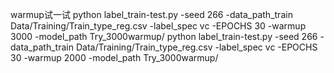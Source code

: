 warmup试一试
python label_train-test.py -seed 266 -data_path_train Data/Training/Train_type_reg.csv -label_spec vc -EPOCHS 30 -warmup 3000 -model_path Try_3000warmup/
python label_train-test.py -seed 266 -data_path_train Data/Training/Train_type_reg.csv -label_spec vc -EPOCHS 30 -warmup 2000 -model_path Try_3000warmup/





